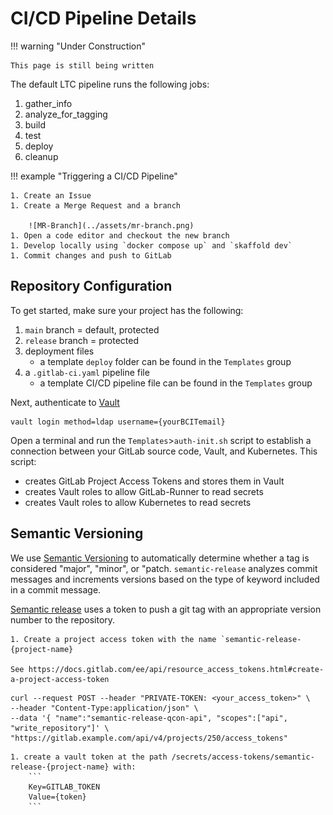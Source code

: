 # CI/CD Pipeline Details

!!! warning "Under Construction"

    This page is still being written
    

The default LTC pipeline runs the following jobs:

1. gather_info
1. analyze_for_tagging
1. build
1. test
1. deploy
1. cleanup

!!! example "Triggering a CI/CD Pipeline"

    1. Create an Issue
    1. Create a Merge Request and a branch

        ![MR-Branch](../assets/mr-branch.png)
    1. Open a code editor and checkout the new branch
    1. Develop locally using `docker compose up` and `skaffold dev`
    1. Commit changes and push to GitLab



## Repository Configuration

To get started, make sure your project has the following:

1. `main` branch = default, protected
1. `release` branch = protected
1. deployment files
    - a template `deploy` folder can be found in the `Templates` group
1. a `.gitlab-ci.yaml` pipeline file
    - a template CI/CD pipeline file can be found in the `Templates` group

Next, authenticate to [Vault](https://vault.ltc.bcit.ca:8200)

    vault login method=ldap username={yourBCITemail}

Open a terminal and run the `Templates`>`auth-init.sh` script to establish a connection between your GitLab source code, Vault, and Kubernetes. This script:

- creates GitLab Project Access Tokens and stores them in Vault
- creates Vault roles to allow GitLab-Runner to read secrets
- creates Vault roles to allow Kubernetes to read secrets

## Semantic Versioning

We use [Semantic Versioning](https://semver.org/) to automatically determine whether a tag is considered "major", "minor", or "patch. `semantic-release` analyzes commit messages and increments versions based on the type of keyword included in a commit message.

[Semantic release](https://semantic-release.gitbook.io/semantic-release/) uses a token to push a git tag with an appropriate version number to the repository.

    1. Create a project access token with the name `semantic-release-{project-name}

    See https://docs.gitlab.com/ee/api/resource_access_tokens.html#create-a-project-access-token

```
curl --request POST --header "PRIVATE-TOKEN: <your_access_token>" \
--header "Content-Type:application/json" \
--data '{ "name":"semantic-release-qcon-api", "scopes":["api", "write_repository"]' \
"https://gitlab.example.com/api/v4/projects/250/access_tokens"
```

    1. create a vault token at the path /secrets/access-tokens/semantic-release-{project-name} with:
        ```
        Key=GITLAB_TOKEN
        Value={token}
        ```
